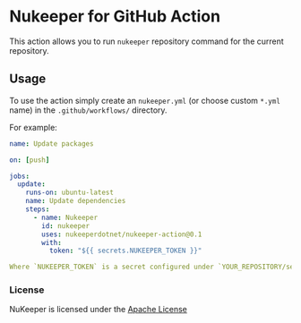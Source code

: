 # Nukeeper for GitHub Action

This action allows you to run `nukeeper` repository command for the current repository.

## Usage
To use the action simply create an `nukeeper.yml` (or choose custom `*.yml` name) in the `.github/workflows/` directory.

For example:

```yaml
name: Update packages

on: [push]

jobs:
  update:
    runs-on: ubuntu-latest
    name: Update dependencies
    steps:
      - name: Nukeeper
        id: nukeeper
        uses: nukeeperdotnet/nukeeper-action@0.1
        with:
          token: "${{ secrets.NUKEEPER_TOKEN }}"

Where `NUKEEPER_TOKEN` is a secret configured under `YOUR_REPOSITORY/settings/secrets` screen.

```

### License
NuKeeper is licensed under the [Apache License](http://opensource.org/licenses/apache.html)
